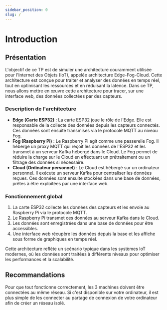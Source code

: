 ```yaml
---
sidebar_position: 0
slug: /
---
```


# Introduction
## Présentation
L'objectif de ce TP est de simuler une architecture couramment utilisée pour l'Internet des Objets (IoT), appelée architecture Edge-Fog-Cloud. Cette architecture est conçue pour traiter et analyser des données en temps réel, tout en optimisant les ressources et en réduisant la latence. Dans ce TP, nous allons mettre en œuvre cette architecture pour tracer, sur une interface web, des données collectées par des capteurs.

### Description de l'architecture
- **Edge (Carte ESP32)** : La carte ESP32 joue le rôle de l'Edge. Elle est responsable de la collecte des données depuis les capteurs connectés. Ces données sont ensuite transmises via le protocole MQTT au niveau Fog.
- **Fog (Raspberry Pi)** : Le Raspberry Pi agit comme une passerelle Fog. Il héberge un proxy MQTT qui reçoit les données de l'ESP32 et les transmet à un serveur Kafka hébergé dans le Cloud. Le Fog permet de réduire la charge sur le Cloud en effectuant un prétraitement ou un filtrage des données si nécessaire.
- **Cloud (Ordinateur personnel)** : Le Cloud est hébergé sur un ordinateur personnel. Il exécute un serveur Kafka pour centraliser les données reçues. Ces données sont ensuite stockées dans une base de données, prêtes à être exploitées par une interface web.

### Fonctionnement global
1. La carte ESP32 collecte les données des capteurs et les envoie au Raspberry Pi via le protocole MQTT.
2. Le Raspberry Pi transmet ces données au serveur Kafka dans le Cloud.
3. Les données sont enregistrées dans une base de données pour être accessibles.
4. Une interface web récupère les données depuis la base et les affiche sous forme de graphiques en temps réel.

Cette architecture reflète un scénario typique dans les systèmes IoT modernes, où les données sont traitées à différents niveaux pour optimiser les performances et la scalabilité.


## Recommandations
Pour que tout fonctionne correctement, les 3 machines doivent être connectées au même réseau. Si c'est disponible sur votre ordinateur, il est plus simple de les connecter au partage de connexion de votre ordinateur afin de créer un réseau isolé.